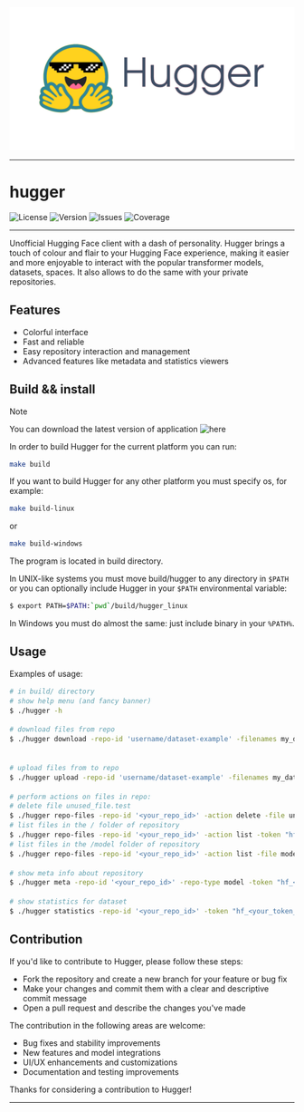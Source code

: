 ![Banner](https://github.com/irene-brown/hugger/blob/main/hugger_banner.png?raw=true)
**************************************************************************
# hugger

![License](https://img.shields.io/badge/license-GPLv3-blue.svg?style=for-the-badge)
![Version](https://img.shields.io/badge/version-0.3.0-brightgreen.svg?style=for-the-badge)
![Issues](https://img.shields.io/github/issues/irene-brown/hugger.svg?style=for-the-badge)
![Coverage](https://img.shields.io/codecov/c/github/irene-brown/hugger.svg?style=for-the-badge)


**************************************************************************
Unofficial Hugging Face client with a dash of personality. Hugger brings a touch of colour and flair to your Hugging Face experience, making it easier and more enjoyable to interact with the popular transformer models, datasets, spaces. It also allows to do the same with your private repositories.

## Features
- Colorful interface
- Fast and reliable
- Easy repository interaction and management
- Advanced features like metadata and statistics viewers

## Build && install

> [!NOTE]
> You can download the latest version of application ![here](https://github.com/irene-brown/hugger/releases)

In order to build Hugger for the current platform you can run:
```bash
make build
```
If you want to build Hugger for any other platform you must specify os, for example:
```bash
make build-linux
```
or
```bash
make build-windows
```

The program is located in build directory.

In UNIX-like systems you must move build/hugger to any directory in `$PATH` or you can optionally include Hugger in your `$PATH` environmental variable:
```bash
$ export PATH=$PATH:`pwd`/build/hugger_linux
```

In Windows you must do almost the same: just include binary in your `%PATH%`.

## Usage
Examples of usage:
```bash
# in build/ directory
# show help menu (and fancy banner)
$ ./hugger -h

# download files from repo
$ ./hugger download -repo-id 'username/dataset-example' -filenames my_dataset_0001.parquet -repo-type dataset -token "hf_<your_token_here>"


# upload files from to repo
$ ./hugger upload -repo-id 'username/dataset-example' -filenames my_dataset_0001.parquet,my_dataset_0002.parquet -repo-type dataset -token "hf_<your_token_here>"

# perform actions on files in repo:
# delete file unused_file.test
$ ./hugger repo-files -repo-id '<your_repo_id>' -action delete -file unused_file.test -token "hf_<your_token_here>"
# list files in the / folder of repository
$ ./hugger repo-files -repo-id '<your_repo_id>' -action list -token "hf_<your_token_here>"
# list files in the /model folder of repository
$ ./hugger repo-files -repo-id '<your_repo_id>' -action list -file model -token "hf_<your_token_here>"

# show meta info about repository
$ ./hugger meta -repo-id '<your_repo_id>' -repo-type model -token "hf_<your_token_here>"

# show statistics for dataset
$ ./hugger statistics -repo-id '<your_repo_id>' -token "hf_<your_token_here>"
```

## Contribution

If you'd like to contribute to Hugger, please follow these steps:

- Fork the repository and create a new branch for your feature or bug fix
- Make your changes and commit them with a clear and descriptive commit message
- Open a pull request and describe the changes you've made

The contribution in the following areas are welcome:
- Bug fixes and stability improvements
- New features and model integrations
- UI/UX enhancements and customizations
- Documentation and testing improvements

Thanks for considering a contribution to Hugger!
**************************************************************************
